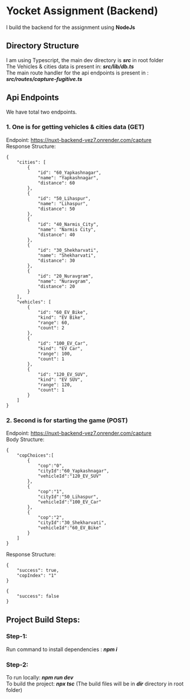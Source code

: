 # Yocket Assignment (Backend)
I build the backend for the assignment using **NodeJs**

## Directory Structure
I am using Typescript, the main dev directory is **_src_** in root folder <br/>
The Vehicles & cities data is present in: _**src/lib/db.ts**_ <br/>
The main route handler for the api endpoints is present in : _**src/routes/capture-fugitive.ts**_

## Api Endpoints
We have total two endpoints. <br/>
### 1. One is for getting vehicles & cities data (GET)
Endpoint: https://nuxt-backend-vez7.onrender.com/capture <br/>
Response Structure:
```
{
    "cities": [
        {
            "id": "60_Yapkashnagar",
            "name": "Yapkashnagar",
            "distance": 60
        },
        {
            "id": "50_Lihaspur",
            "name": "Lihaspur",
            "distance": 50
        },
        {
            "id": "40_Narmis_City",
            "name": "Narmis City",
            "distance": 40
        },
        {
            "id": "30_Shekharvati",
            "name": "Shekharvati",
            "distance": 30
        },
        {
            "id": "20_Nuravgram",
            "name": "Nuravgram",
            "distance": 20
        }
    ],
    "vehicles": [
        {
            "id": "60_EV_Bike",
            "kind": "EV Bike",
            "range": 60,
            "count": 2
        },
        {
            "id": "100_EV_Car",
            "kind": "EV Car",
            "range": 100,
            "count": 1
        },
        {
            "id": "120_EV_SUV",
            "kind": "EV SUV",
            "range": 120,
            "count": 1
        }
    ]
}
```
### 2. Second is for starting the game (POST)
Endpoint: https://nuxt-backend-vez7.onrender.com/capture <br/>
Body Structure:
```
{
    "copChoices":[
        {
            "cop":"0",
            "cityId":"60_Yapkashnagar",
            "vehicleId":"120_EV_SUV"
        },
        {
            "cop":"1",
            "cityId":"50_Lihaspur",
            "vehicleId":"100_EV_Car"
        },
        {
            "cop":"2",
            "cityId":"30_Shekharvati",
            "vehicleId":"60_EV_Bike"
        }
    ]
}
```
Response Structure:
```
{
    "success": true,
    "copIndex": "1"
}
```
```
{
    "success": false
}
```

## Project Build Steps:
### Step-1:
Run command to install dependencies : _**npm i**_
### Step-2:
To run locally: _**npm run dev**_ <br/>
To build the project: _**npx tsc**_ (The build files will be in _**dir**_ directory in root folder)

